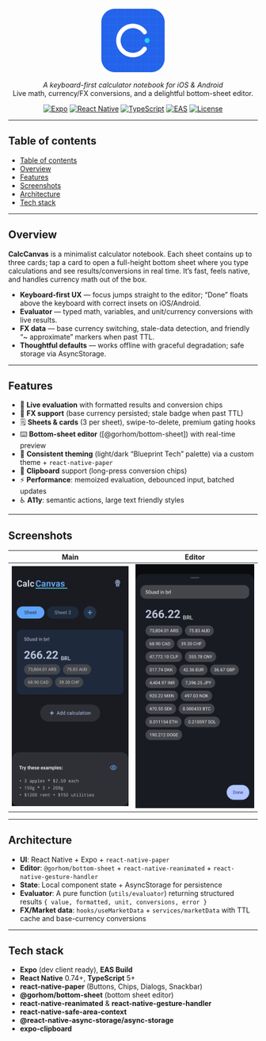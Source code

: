 <p align="center">
  <img src="assets/icon.png" alt="CalcCanvas" height="128" />
</p>

<p align="center">
  <em>A keyboard-first calculator notebook for iOS & Android</em><br/>
  Live math, currency/FX conversions, and a delightful bottom-sheet editor.
</p>

<p align="center">
  <a href="https://expo.dev/"><img alt="Expo" src="https://img.shields.io/badge/Expo-51%2B-000?logo=expo" /></a>
  <a href="#"><img alt="React Native" src="https://img.shields.io/badge/React%20Native-0.74%2B-61DAFB?logo=react" /></a>
  <a href="#"><img alt="TypeScript" src="https://img.shields.io/badge/TypeScript-5.x-3178C6?logo=typescript" /></a>
  <a href="#"><img alt="EAS" src="https://img.shields.io/badge/EAS%20Build-ready-4630EB?logo=expo" /></a>
  <a href="#"><img alt="License" src="https://img.shields.io/badge/License-MIT-black" /></a>
</p>

---

## Table of contents

- [Table of contents](#table-of-contents)
- [Overview](#overview)
- [Features](#features)
- [Screenshots](#screenshots)
- [Architecture](#architecture)
- [Tech stack](#tech-stack)

---

## Overview

**CalcCanvas** is a minimalist calculator notebook. Each sheet contains up to three cards; tap a card to open a full-height bottom sheet where you type calculations and see results/conversions in real time. It’s fast, feels native, and handles currency math out of the box.

- **Keyboard-first UX** — focus jumps straight to the editor; “Done” floats above the keyboard with correct insets on iOS/Android.
- **Evaluator** — typed math, variables, and unit/currency conversions with live results.
- **FX data** — base currency switching, stale-data detection, and friendly “~ approximate” markers when past TTL.
- **Thoughtful defaults** — works offline with graceful degradation; safe storage via AsyncStorage.

---

## Features

- 🧮 **Live evaluation** with formatted results and conversion chips
- 💱 **FX support** (base currency persisted; stale badge when past TTL)
- 🗒️ **Sheets & cards** (3 per sheet), swipe-to-delete, premium gating hooks
- ⌨️ **Bottom-sheet editor** ([@gorhom/bottom-sheet]) with real-time preview
- 🧭 **Consistent theming** (light/dark “Blueprint Tech” palette) via a custom theme + `react-native-paper`
- 🧷 **Clipboard** support (long-press conversion chips)
- ⚡ **Performance**: memoized evaluation, debounced input, batched updates
- ♿ **A11y**: semantic actions, large text friendly styles

---

## Screenshots


| Main                                 | Editor                                   |
| ------------------------------------ | ---------------------------------------- |
| ![Main](assets/screenshots/main.jpg) | ![Editor](assets/screenshots/editor.jpg) |

---

## Architecture

- **UI**: React Native + Expo + `react-native-paper`
- **Editor**: `@gorhom/bottom-sheet` + `react-native-reanimated` + `react-native-gesture-handler`
- **State**: Local component state + AsyncStorage for persistence
- **Evaluator**: A pure function (`utils/evaluator`) returning structured results `{ value, formatted, unit, conversions, error }`
- **FX/Market data**: `hooks/useMarketData` + `services/marketData` with TTL cache and base-currency conversions

---

## Tech stack

- **Expo** (dev client ready), **EAS Build**
- **React Native** 0.74+, **TypeScript** 5+
- **react-native-paper** (Buttons, Chips, Dialogs, Snackbar)
- **@gorhom/bottom-sheet** (bottom sheet editor)
- **react-native-reanimated** & **react-native-gesture-handler**
- **react-native-safe-area-context**
- **@react-native-async-storage/async-storage**
- **expo-clipboard**
